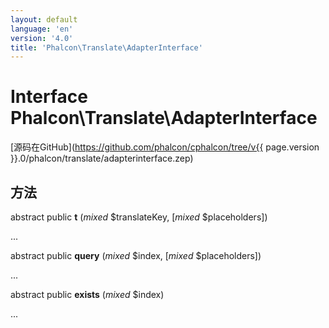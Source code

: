 ```yaml
---
layout: default
language: 'en'
version: '4.0'
title: 'Phalcon\Translate\AdapterInterface'
---
```


# Interface **Phalcon\Translate\AdapterInterface**

[源码在GitHub](https://github.com/phalcon/cphalcon/tree/v{{ page.version }}.0/phalcon/translate/adapterinterface.zep)

## 方法

abstract public **t** (*mixed* $translateKey, [*mixed* $placeholders])

...

abstract public **query** (*mixed* $index, [*mixed* $placeholders])

...

abstract public **exists** (*mixed* $index)

...